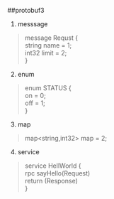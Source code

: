 ##protobuf3
  1. messsage
  
  > message Requst { <br/>
       string name = 1;  <br/>
       int32 limit = 2; <br/>
    }
  2. enum
  > enum STATUS { <br>
       on = 0;<br>
       off = 1;<br>
       }
  3. map
  >  map<string,int32> map = 2;
  4. service
  > service HellWorld { <br>
      rpc sayHello(Request) <br>
      return (Response)<br>
    }